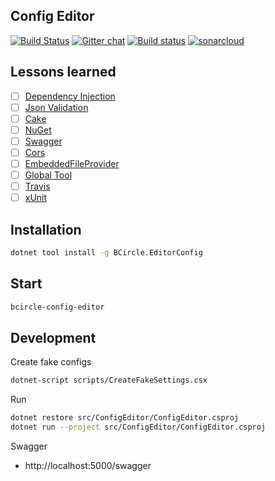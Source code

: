 ## Config Editor

[![Build Status](https://travis-ci.org/bcircle-intern/config-service.svg?branch=master)](https://travis-ci.org/bcircle-intern/config-service)
[![Gitter chat](https://badges.gitter.im/gitterHQ/gitter.png)](https://gitter.im/10000-bc/Lobby)
[![Build status](https://ci.appveyor.com/api/projects/status/1v6aeg32x8adkuba?svg=true)](https://ci.appveyor.com/project/wk-j/config-service)
[![sonarcloud](https://sonarcloud.io/api/project_badges/measure?project=config-service&metric=alert_status)](https://sonarcloud.io/dashboard?id=config-service)


## Lessons learned

- [ ] [Dependency Injection](https://docs.microsoft.com/en-us/aspnet/core/fundamentals/dependency-injection?view=aspnetcore-2.1)
- [ ] [Json Validation](https://github.com/RSuter/NJsonSchema)
- [ ] [Cake](https://cakebuild.net)
- [ ] [NuGet](https://docs.microsoft.com/en-us/nuget/what-is-nuget)
- [ ] [Swagger](https://swagger.io)
- [ ] [Cors](https://docs.microsoft.com/en-us/aspnet/core/security/cors?view=aspnetcore-2.1)
- [ ] [EmbeddedFileProvider](https://docs.microsoft.com/en-us/aspnet/core/fundamentals/file-providers?view=aspnetcore-2.1)
- [ ] [Global Tool](https://docs.microsoft.com/en-us/dotnet/core/tools/global-tools)
- [ ] [Travis](https://travis-ci.org)
- [ ] [xUnit](https://xunit.github.io)

## Installation

```bash
dotnet tool install -g BCircle.EditorConfig
```

## Start

```bash
bcircle-config-editor
```


## Development

Create fake configs

```bash
dotnet-script scripts/CreateFakeSettings.csx
```

Run

```bash
dotnet restore src/ConfigEditor/ConfigEditor.csproj
dotnet run --project src/ConfigEditor/ConfigEditor.csproj
```

Swagger

- http://localhost:5000/swagger